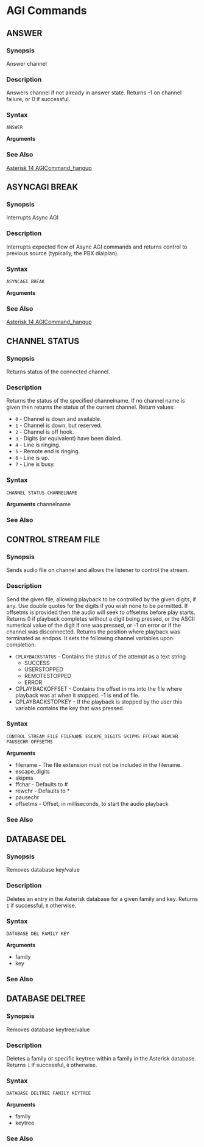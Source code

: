 # AGI Commands
## ANSWER
### Synopsis
Answer channel
### Description
Answers channel if not already in answer state. Returns -1 on channel failure, or 0 if successful.
### Syntax
```
ANSWER
```
**Arguments**
### See Also
[Asterisk 14 AGICommand_hangup](#HANGUP)

## ASYNCAGI BREAK
### Synopsis
Interrupts Async AGI
### Description
Interrupts expected flow of Async AGI commands and returns control to previous source (typically, the PBX dialplan).
### Syntax
```
ASYNCAGI BREAK
```
**Arguments**
### See Also
[Asterisk 14 AGICommand_hangup](#HANGUP)

## CHANNEL STATUS
### Synopsis
Returns status of the connected channel.
### Description
Returns the status of the specified channelname. If no channel name is given then returns the status of the current channel.
Return values:
* `0` - Channel is down and available.
* `1` - Channel is down, but reserved.
* `2` - Channel is off hook.
* `3` - Digits (or equivalent) have been dialed.
* `4` - Line is ringing.
* `5` - Remote end is ringing.
* `6` - Line is up.
* `7` - Line is busy.
### Syntax
```
CHANNEL STATUS CHANNELNAME
```
**Arguments**
channelname
### See Also

## CONTROL STREAM FILE
### Synopsis
Sends audio file on channel and allows the listener to control the stream.
### Description
Send the given file, allowing playback to be controlled by the given digits, if any. Use double quotes for the digits if you wish none to be permitted. If offsetms is provided then the audio will seek to offsetms before play starts. Returns 0 if playback completes without a digit being pressed, or the ASCII numerical value of the digit if one was pressed, or -1 on error or if the channel was disconnected. Returns the position where playback was terminated as endpos.
It sets the following channel variables upon completion:
* `CPLAYBACKSTATUS` - Contains the status of the attempt as a text string
  - SUCCESS
  - USERSTOPPED
  - REMOTESTOPPED
  - ERROR
* CPLAYBACKOFFSET - Contains the offset in ms into the file where playback was at when it stopped. -1 is end of file.
* CPLAYBACKSTOPKEY - If the playback is stopped by the user this variable contains the key that was pressed.
### Syntax
```
CONTROL STREAM FILE FILENAME ESCAPE_DIGITS SKIPMS FFCHAR REWCHR PAUSECHR OFFSETMS
```
**Arguments**
* filename - The file extension must not be included in the filename.
* escape_digits
* skipms
* ffchar - Defaults to #
* rewchr - Defaults to *
* pausechr
* offsetms - Offset, in milliseconds, to start the audio playback
### See Also

## DATABASE DEL
### Synopsis
Removes database key/value
### Description
Deletes an entry in the Asterisk database for a given family and key.
Returns `1` if successful, `0` otherwise.
### Syntax
```
DATABASE DEL FAMILY KEY
```
**Arguments**
* family
* key
### See Also

## DATABASE DELTREE
### Synopsis
Removes database keytree/value
### Description
Deletes a family or specific keytree within a family in the Asterisk database.
Returns `1` if successful, `0` otherwise.
### Syntax
```
DATABASE DELTREE FAMILY KEYTREE
```
**Arguments**
* family
* keytree
### See Also
